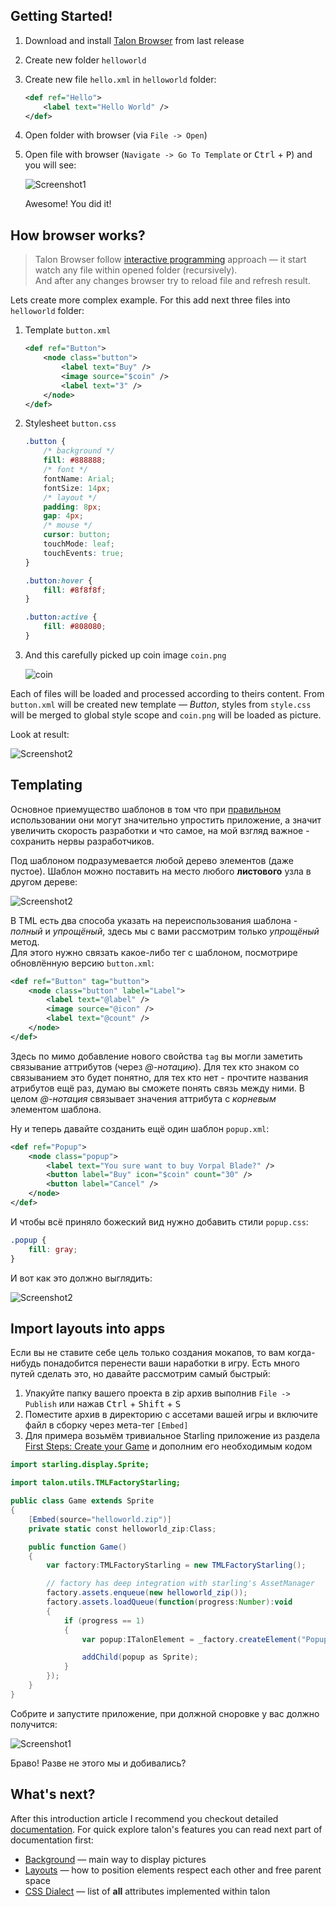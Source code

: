 ## Getting Started!

1. Download and install [Talon Browser]() from last release
2. Create new folder `helloworld`
3. Create new file `hello.xml` in `helloworld` folder:

	```xml
	<def ref="Hello">
		<label text="Hello World" />
	</def>
	```

4. Open folder with browser (via `File -> Open`)
5. Open file with browser (`Navigate -> Go To Template` or <kbd>Ctrl</kbd> + <kbd>P</kbd>) and you will see:  

	![Screenshot1](img/browser_1.png)

	Awesome! You did it!

## How browser works?

> Talon Browser follow [interactive programming](https://en.wikipedia.org/wiki/Interactive_programming) approach — it start watch any file within opened folder (recursively).  
And after any changes browser try to reload file and refresh result.

Lets create more complex example. For this add next three files into `helloworld` folder:

1. Template `button.xml`

	```xml
	<def ref="Button">
		<node class="button">
			<label text="Buy" />
			<image source="$coin" />
			<label text="3" />
		</node>
	</def>
	```
2. Stylesheet `button.css`

	```css
	.button {
		/* background */
		fill: #888888;
		/* font */
		fontName: Arial;
		fontSize: 14px;
		/* layout */
		padding: 8px;
		gap: 4px;
		/* mouse */
		cursor: button;
		touchMode: leaf;
		touchEvents: true;
	}

	.button:hover {
		fill: #8f8f8f;
	}

	.button:active {
		fill: #808080;
	}
	```

3. And this carefully picked up coin image `coin.png`

	![coin](img/coin.png)

Each of files will be loaded and processed according to theirs content. From `button.xml` will be created new template — *Button*, styles from `style.css` will be merged to global style scope and `coin.png` will be loaded as picture.

Look at result:

![Screenshot2](img/browser_1.png)

## Templating
Основное приемущество шаблонов в том что при [правильном](https://en.wikipedia.org/wiki/Code_reuse#Criticism) использовании они могут значительно упростить приложение, а значит увеличить скорость разработки и что самое, на мой взгляд важное - сохранить нервы разработчиков.

Под шаблоном подразумевается любой дерево элементов (даже пустое). Шаблон можно поставить на место любого **листового** узла в другом дереве:

![Screenshot2](img/template_1.png)

В TML есть два способа указать на переиспользования шаблона - *полный* и *упрощёный*, здесь мы с вами рассмотрим только *упрощёный* метод.  
Для этого нужно связать какое-либо тег с шаблоном, посмотрире обновлённую версию `button.xml`:

```xml
<def ref="Button" tag="button">
	<node class="button" label="Label">
		<label text="@label" />
		<image source="@icon" />
		<label text="@count" />
	</node>
</def>
```

Здесь по мимо добавление нового свойства `tag` вы могли заметить связывание аттрибутов (через *@-нотацию*). Для тех кто знаком со связыванием это будет понятно, для тех кто нет - прочтите названия атрибутов ещё раз, думаю вы сможете понять связь между ними. В целом *@-нотация* связывает значения аттрибута с *корневым* элементом шаблона.

Ну и теперь давайте созданить ещё один шаблон `popup.xml`:

```xml
<def ref="Popup">
	<node class="popup">
		<label text="You sure want to buy Vorpal Blade?" />
		<button label="Buy" icon="$coin" count="30" />
		<button label="Cancel" />
	</node>
</def>
```

И чтобы всё приняло божеский вид нужно добавить стили `popup.css`:

```css
.popup {
	fill: gray;
}
```

И вот как это должно выглядить:

![Screenshot2](img/browser_1.png)

## Import layouts into apps

Если вы не ставите себе цель только создания мокапов, то вам когда-нибудь понадобится перенести ваши наработки в игру. Есть много путей сделать это, но давайте рассмотрим самый быстрый:

1. Упакуйте папку вашего проекта в zip архив выполнив `File -> Publish` или нажав <kbd>Ctrl</kbd> + <kbd>Shift</kbd> + <kbd>S</kbd>
2. Поместите архив в директорию с ассетами вашей игры и включите файл в сборку через мета-тег `[Embed]`
3. Для примера возьмём тривиальное Starling приложение из раздела [First Steps: Create your Game](http://gamua.com/starling/first-steps/) и дополним его необходимым кодом

```actionscript
import starling.display.Sprite;

import talon.utils.TMLFactoryStarling;

public class Game extends Sprite
{
	[Embed(source="helloworld.zip")]
	private static const helloworld_zip:Class;

    public function Game()
    {
		var factory:TMLFactoryStarling = new TMLFactoryStarling();

		// factory has deep integration with starling's AssetManager
		factory.assets.enqueue(new helloworld_zip());
		factory.assets.loadQueue(function(progress:Number):void
		{
			if (progress == 1)
			{
				var popup:ITalonElement = _factory.createElement("Popup");

				addChild(popup as Sprite);
			}
		});
    }
}
```

Собрите и запустите приложение, при должной сноровке у вас должно получится:

![Screenshot1](img/browser_1.png)

Браво! Разве не этого мы и добивались?

## What's next?
After this introduction article I recommend you checkout detailed [documentation](./index.md). For quick explore talon's features you can read next part of documentation first:
* [Background](./background.md) — main way to display pictures
* [Layouts](./layouts.md) — how to position elements respect each other and free parent space
* [CSS Dialect](./css.md) — list of **all** attributes implemented within talon
